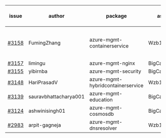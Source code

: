 | issue | author | package | assignee | bot advice | created date of issue | target release date | date from target |
| ------ | ------ | ------ | ------ | ------ | ------ | ------ | :-----: |
| [#3158](https://github.com/Azure/sdk-release-request/issues/3158) | FumingZhang | azure-mgmt-containerservice | Wzb123456789 | new comment. close to release date.  | 09-13 | 09-15 | 0 |
| [#3157](https://github.com/Azure/sdk-release-request/issues/3157) | limingu | azure-mgmt-nginx | BigCat20196 |  | 09-12 | 09-26 |  |
| [#3155](https://github.com/Azure/sdk-release-request/issues/3155) | yibirnba | azure-mgmt-security | BigCat20196 |  | 09-11 | 09-26 |  |
| [#3148](https://github.com/Azure/sdk-release-request/issues/3148) | HariPrasadV | azure-mgmt-hybridcontainerservice | Wzb123456789 |  | 09-07 | 10-11 |  |
| [#3139](https://github.com/Azure/sdk-release-request/issues/3139) | sauravbhattacharya001 | azure-mgmt-education | BigCat20196 |  | 09-02 | 10-17 |  |
| [#3124](https://github.com/Azure/sdk-release-request/issues/3124) | ashwinisingh01 | azure-mgmt-cosmosdb | BigCat20196 |  | 08-29 | 09-02 |  |
| [#2983](https://github.com/Azure/sdk-release-request/issues/2983) | arpit-gagneja | azure-mgmt-dnsresolver | Wzb123456789 |  | 07-05 | 09-30 |  |
